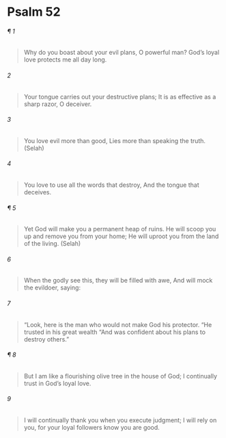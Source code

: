 # Psalm 52
###### ¶ 1
> Why do you boast about your evil plans, O powerful man?
> God’s loyal love protects me all day long.
###### 2
> Your tongue carries out your destructive plans;
> It is as effective as a sharp razor, O deceiver.
###### 3
> You love evil more than good,
> Lies more than speaking the truth. (Selah)
###### 4
> You love to use all the words that destroy,
> And the tongue that deceives.
###### ¶ 5
> Yet God will make you a permanent heap of ruins.
> He will scoop you up and remove you from your home;
> He will uproot you from the land of the living. (Selah)
###### 6
> When the godly see this, they will be filled with awe,
> And will mock the evildoer, saying:
###### 7
> “Look, here is the man who would not make God his protector.
> “He trusted in his great wealth
> “And was confident about his plans to destroy others.”
###### ¶ 8
> But I am like a flourishing olive tree in the house of God;
> I continually trust in God’s loyal love.
###### 9
> I will continually thank you when you execute judgment;
> I will rely on you, for your loyal followers know you are good.
